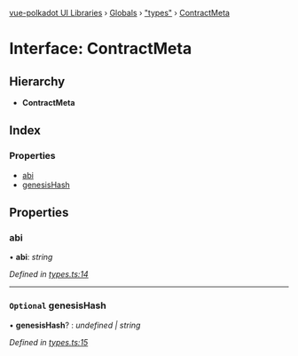 [vue-polkadot UI Libraries](../README.md) › [Globals](../globals.md) › ["types"](../modules/_types_.md) › [ContractMeta](_types_.contractmeta.md)

# Interface: ContractMeta

## Hierarchy

* **ContractMeta**

## Index

### Properties

* [abi](_types_.contractmeta.md#abi)
* [genesisHash](_types_.contractmeta.md#optional-genesishash)

## Properties

###  abi

• **abi**: *string*

*Defined in [types.ts:14](https://github.com/vue-polkadot/vue-ui/blob/ed1485a/packages/vue-keyring/src/types.ts#L14)*

___

### `Optional` genesisHash

• **genesisHash**? : *undefined | string*

*Defined in [types.ts:15](https://github.com/vue-polkadot/vue-ui/blob/ed1485a/packages/vue-keyring/src/types.ts#L15)*
